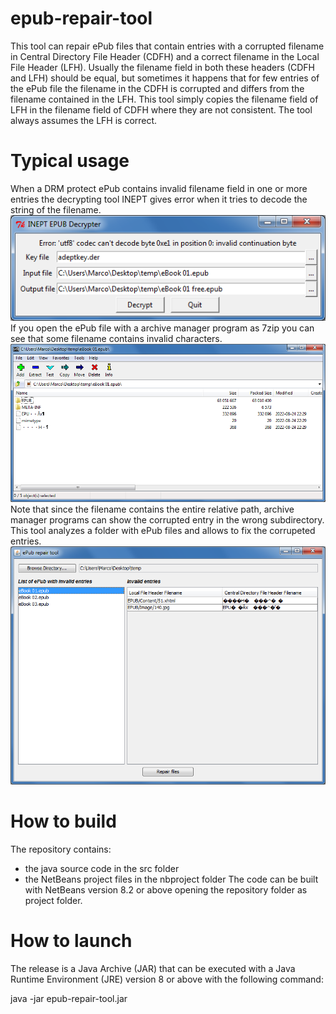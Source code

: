 # epub-repair-tool
This tool can repair ePub files that contain entries with a corrupted filename in Central Directory File Header (CDFH) and a correct filename in the Local File Header (LFH).
Usually the filename field in both these headers (CDFH and LFH) should be equal, but sometimes it happens that for few entries of the ePub file the filename in the CDFH is corrupted and differs from the filename contained in the LFH.
This tool simply copies the filename field of LFH in the filename field of CDFH where they are not consistent. The tool always assumes the LFH is correct.

# Typical usage
When a DRM protect ePub contains invalid filename field in one or more entries the decrypting tool INEPT gives error when it tries to decode the string of the filename.
![alt text](https://github.com/marcocod/epub-repair-tool/blob/master/img/inept.png?raw=true)
If you open the ePub file with a archive manager program as 7zip you can see that some filename contains invalid characters.
![alt text](https://github.com/marcocod/epub-repair-tool/blob/master/img/7zip.png?raw=true)
Note that since the filename contains the entire relative path, archive manager programs can show the corrupted entry in the wrong subdirectory.
This tool analyzes a folder with ePub files and allows to fix the corrupeted entries.
![alt text](https://github.com/marcocod/epub-repair-tool/blob/master/img/jar.png?raw=true)

# How to build
The repository contains:
- the java source code in the src folder
- the NetBeans project files in the nbproject folder
The code can be built with NetBeans version 8.2 or above opening the repository folder as project folder.

# How to launch
The release is a Java Archive (JAR) that can be executed with a Java Runtime Environment (JRE) version 8 or above with the following command:

java -jar epub-repair-tool.jar
